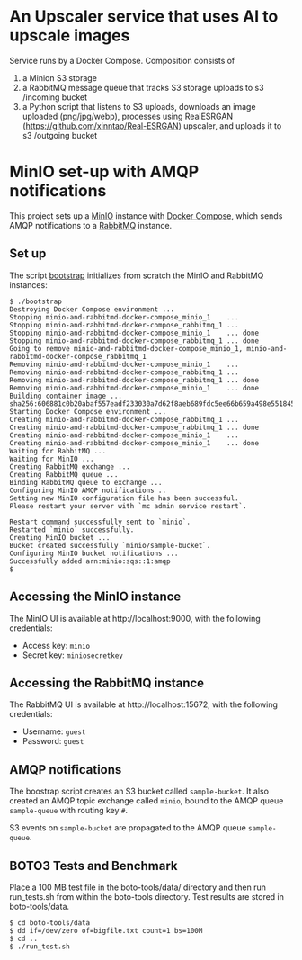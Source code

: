 # An Upscaler service that uses AI to upscale images

Service runs by a Docker Compose.
Composition consists of 
1. a Minion S3 storage
2. a RabbitMQ message queue that tracks S3 storage uploads to s3 /incoming bucket 
3. a Python script that listens to S3 uploads, downloads an image uploaded (png/jpg/webp),
processes using RealESRGAN (https://github.com/xinntao/Real-ESRGAN) upscaler, and uploads it to s3 /outgoing bucket 

# MinIO set-up with AMQP notifications

This project sets up a [MinIO](https://min.io/) instance with [Docker
Compose](https://docs.docker.com/compose/), which sends AMQP
notifications to a [RabbitMQ](https://www.rabbitmq.com/) instance.


## Set up

The script [bootstrap](./bootstrap) initializes from scratch the MinIO
and RabbitMQ instances:

```
$ ./bootstrap
Destroying Docker Compose environment ...
Stopping minio-and-rabbitmd-docker-compose_minio_1    ...
Stopping minio-and-rabbitmd-docker-compose_rabbitmq_1 ...
Stopping minio-and-rabbitmd-docker-compose_minio_1    ... done
Stopping minio-and-rabbitmd-docker-compose_rabbitmq_1 ... done
Going to remove minio-and-rabbitmd-docker-compose_minio_1, minio-and-rabbitmd-docker-compose_rabbitmq_1
Removing minio-and-rabbitmd-docker-compose_minio_1    ...
Removing minio-and-rabbitmd-docker-compose_rabbitmq_1 ...
Removing minio-and-rabbitmd-docker-compose_rabbitmq_1 ... done
Removing minio-and-rabbitmd-docker-compose_minio_1    ... done
Building container image ...
sha256:606881c0b20abaf557eadf233030a7d62f8aeb689fdc5ee66b659a498e551845
Starting Docker Compose environment ...
Creating minio-and-rabbitmd-docker-compose_rabbitmq_1 ...
Creating minio-and-rabbitmd-docker-compose_rabbitmq_1 ... done
Creating minio-and-rabbitmd-docker-compose_minio_1    ...
Creating minio-and-rabbitmd-docker-compose_minio_1    ... done
Waiting for RabbitMQ ...
Waiting for MinIO ...
Creating RabbitMQ exchange ...
Creating RabbitMQ queue ...
Binding RabbitMQ queue to exchange ...
Configuring MinIO AMQP notifications ..
Setting new MinIO configuration file has been successful.
Please restart your server with `mc admin service restart`.

Restart command successfully sent to `minio`.
Restarted `minio` successfully.
Creating MinIO bucket ...
Bucket created successfully `minio/sample-bucket`.
Configuring MinIO bucket notifications ...
Successfully added arn:minio:sqs::1:amqp
$
```


## Accessing the MinIO instance

The MinIO UI is available at http://localhost:9000, with the following
credentials:

* Access key: `minio`
* Secret key: `miniosecretkey`


## Accessing the RabbitMQ instance

The RabbitMQ UI is available at http://localhost:15672, with the
following credentials:

* Username: `guest`
* Password: `guest`


## AMQP notifications

The boostrap script creates an S3 bucket called `sample-bucket`. It
also created an AMQP topic exchange called `minio`, bound to the AMQP
queue `sample-queue` with routing key `#`.

S3 events on `sample-bucket` are propagated to the AMQP queue
`sample-queue`.

## BOTO3 Tests and Benchmark
Place a 100 MB test file in the boto-tools/data/ directory and then run run_tests.sh from within the boto-tools directory.
Test results are stored in boto-tools/data.
```
$ cd boto-tools/data
$ dd if=/dev/zero of=bigfile.txt count=1 bs=100M
$ cd ..
$ ./run_test.sh
```
